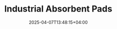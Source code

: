 ---
type: product
layout: product
date: 2025-04-07T13:48:15+04:00
sitemap:
  priority: 1
  changefreq: "weekly"

# SEO metadata
seoTitleSuffix: "- Auto Mechanics PIG Mats Near Me"
seoDescription: >-
  Industrial Absorbent Pads from Nutcracker Pro for West Virginia auto shops. High-performance spill control with Exxon tech. Durable, cost-effective bulk pads for mechanics and dealerships.

# Page content
title: "Industrial **Absorbent Pads**"
titlePrefix: "West Virginia Mechanic Supplies"
description: >-
  Industrial Absorbent Pads (PIG Mats) offer top spill control for West Virginia shops. Absorb 17–20 oz per pad with Exxon tech. Get 200 pads for $39—perfect for mechanics and dealerships.

# benefitsContent
benefitsImages:
  - image: "/images/abspads/product-main.jpg"
    alt: "Industrial Absorbent Pads for West Virginia Auto Shops"

benefitsBlocks:
  - title: "Best Spill Control in West Virginia"
    text: >-
      These pads soak up oils, solvents, and coolants fast. West Virginia mechanics trust them to keep service bays clean and safe from messy spills.
  - title: "Boost Shop Safety"
    text: >-
      Quick spill containment cuts slip risks and meets OSHA rules. A must for West Virginia auto shops and dealerships focused on safety.
  - title: "Handles All Liquids"
    text: >-
      From motor oil to chemicals, these pads tackle it all. Perfect for West Virginia garages needing versatile, high-performance solutions.
  - title: "Save Big with Bulk"
    text: >-
      Get 200 pads for $39—cheaper than standard packs. West Virginia service centers cut costs and reorder less with this deal.
  - title: "Tough and Tear-Proof"
    text: >-
      Sonic-bonded polypropylene holds up in rough use. West Virginia mechanics rely on these durable pads without mess or fraying.
  - title: "Keep Work Moving"
    text: >-
      Place these pads in spill zones to avoid downtime. West Virginia shops stay efficient with this simple, ready-to-use fix.
  - title: "Fast Delivery to West Virginia"
    text: >-
      Need shop supplies quick? These pads ship fast to West Virginia, keeping your garage stocked for any spill emergency.
  - title: "Ideal for West Virginia Dealerships"
    text: >-
      High-volume spill control at a low cost. West Virginia car dealerships love these pads for clean, safe service areas.
  - title: "Heavy-Duty Performance"
    text: >-
      Built for tough jobs, these pads handle big spills with ease. A top pick for West Virginia auto repair and industrial pros.

# testimonials section
testimonials:
  items:
    - name: "Mike"
      text: >-
        These pads are gold in my auto shop. Oil spills vanish quick, and they’re tough as nails. Best deal I’ve found yet!
    - name: "Jenny"
      text: >-
        We use these at our dealership. They suck up leaks fast and keep the floor safe. Shipping to West Virginia was a breeze too.
    - name: "Dale"
      text: >-
        Great for my garage. Soaks up oil like nothing else, and the price is right. Glad I got these for my West Virginia crew.
    - name: "Sara"
      text: >-
        These pads save the day in our shop. Spills don’t stand a chance, and they last. Perfect for mechanics like us.
    - name: "Bobby"
      text: >-
        I’m a diesel guy. These mats grab oil fast and don’t tear. Bulk order came quick—can’t beat that!
    - name: "Tammy"
      text: >-
        Awesome for our service center. Cleans up spills easy and keeps things safe. Love the fast shipping to West Virginia.
    - name: "Chuck"
      text: >-
        These pads work great on oil and solvents. Tough, cheap, and shipped fast to West Virginia. My shop’s hooked on them!
    - name: "Lori"
      text: >-
        Best absorbent pads we’ve tried. Spills gone in seconds, and they hold up. A lifesaver for our West Virginia garage.
    - name: "Pete"
      text: >-
        These mats are clutch for my body shop. Oil’s no match, and they don’t fall apart. West Virginia delivery was speedy too.

# FAQ section
faq:
  titleColored: "F.A.Q."
  questions:
    - question: "What are Industrial Absorbent Pads?"
      answer: >-
        High-absorbency PIG Mats made with Exxon tech. West Virginia shops use them for top spill control on oils and solvents.
    - question: "How much can they absorb?"
      answer: >-
        Each pad takes in 17–20 oz of liquid—oils, chemicals, you name it. Great for West Virginia mechanics handling big spills.
    - question: "Why are they cost-effective for West Virginia shops?"
      answer: >-
        You get 200 pads for $39, beating small packs. West Virginia shops save cash and stock up less often with this deal.
    - question: "What’s with the dimpled design?"
      answer: >-
        It boosts absorption and lets you tear to size. West Virginia pros love it for quick, custom spill fixes.
    - question: "Can these pads handle chemicals?"
      answer: >-
        Yes, they soak up chemicals, oils, and more. A versatile pick for West Virginia auto and industrial spill needs.
    - question: "Are absorbent pads durable enough?"
      answer: >-
        Tough polypropylene stands up to heavy use. West Virginia mechanics count on them without tearing or mess.
    - question: "How fast do they ship to West Virginia?"
      answer: >-
        Super fast! Bulk orders reach West Virginia quick, keeping your shop ready for spills anytime.
    - question: "Good for dealerships in West Virginia?"
      answer: >-
        You bet. They’re cheap, tough, and perfect for high-volume spill control in West Virginia dealership service bays.

---